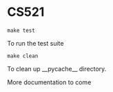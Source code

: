 # CS521
```
make test
```
To run the test suite
```
make clean
```
To clean up \_\_pycache\_\_ directory.

More documentation to come
